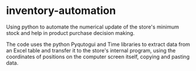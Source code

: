 # inventory-automation
Using python to automate the numerical update of the store's minimum stock and help in product purchase decision making.

The code uses the python Pyqutogui and Time libraries to extract data from an Excel table and transfer it to the store's internal program, using the coordinates of positions on the computer screen itself, copying and pasting data.

